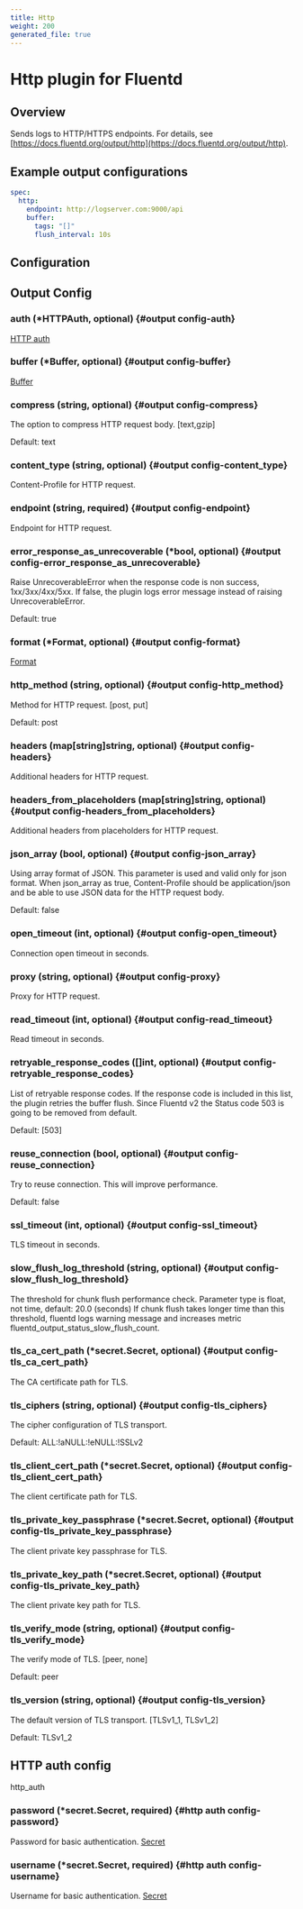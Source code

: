 ```yaml
---
title: Http
weight: 200
generated_file: true
---
```


# Http plugin for Fluentd
## Overview

Sends logs to HTTP/HTTPS endpoints. For details, see [https://docs.fluentd.org/output/http](https://docs.fluentd.org/output/http).

## Example output configurations

```yaml
spec:
  http:
    endpoint: http://logserver.com:9000/api
    buffer:
      tags: "[]"
      flush_interval: 10s
```


## Configuration
## Output Config

### auth (*HTTPAuth, optional) {#output config-auth}

[HTTP auth](#http-auth-config) 


### buffer (*Buffer, optional) {#output config-buffer}

[Buffer](../buffer/) 


### compress (string, optional) {#output config-compress}

The option to compress HTTP request body. [text,gzip]

Default: text

### content_type (string, optional) {#output config-content_type}

Content-Profile for HTTP request. 


### endpoint (string, required) {#output config-endpoint}

Endpoint for HTTP request. 


### error_response_as_unrecoverable (*bool, optional) {#output config-error_response_as_unrecoverable}

Raise UnrecoverableError when the response code is non success, 1xx/3xx/4xx/5xx. If false, the plugin logs error message instead of raising UnrecoverableError.

Default: true

### format (*Format, optional) {#output config-format}

[Format](../format/) 


### http_method (string, optional) {#output config-http_method}

Method for HTTP request. [post, put]

Default: post

### headers (map[string]string, optional) {#output config-headers}

Additional headers for HTTP request. 


### headers_from_placeholders (map[string]string, optional) {#output config-headers_from_placeholders}

Additional headers from placeholders for HTTP request. 


### json_array (bool, optional) {#output config-json_array}

Using array format of JSON. This parameter is used and valid only for json format. When json_array as true, Content-Profile should be application/json and be able to use JSON data for the HTTP request body.

Default: false

### open_timeout (int, optional) {#output config-open_timeout}

Connection open timeout in seconds. 


### proxy (string, optional) {#output config-proxy}

Proxy for HTTP request. 


### read_timeout (int, optional) {#output config-read_timeout}

Read timeout in seconds. 


### retryable_response_codes ([]int, optional) {#output config-retryable_response_codes}

List of retryable response codes. If the response code is included in this list, the plugin retries the buffer flush. Since Fluentd v2 the Status code 503 is going to be removed from default.

Default: [503]

### reuse_connection (bool, optional) {#output config-reuse_connection}

Try to reuse connection. This will improve performance.

Default: false

### ssl_timeout (int, optional) {#output config-ssl_timeout}

TLS timeout in seconds. 


### slow_flush_log_threshold (string, optional) {#output config-slow_flush_log_threshold}

The threshold for chunk flush performance check. Parameter type is float, not time, default: 20.0 (seconds) If chunk flush takes longer time than this threshold, fluentd logs warning message and increases metric fluentd_output_status_slow_flush_count. 


### tls_ca_cert_path (*secret.Secret, optional) {#output config-tls_ca_cert_path}

The CA certificate path for TLS. 


### tls_ciphers (string, optional) {#output config-tls_ciphers}

The cipher configuration of TLS transport.

Default: ALL:!aNULL:!eNULL:!SSLv2

### tls_client_cert_path (*secret.Secret, optional) {#output config-tls_client_cert_path}

The client certificate path for TLS. 


### tls_private_key_passphrase (*secret.Secret, optional) {#output config-tls_private_key_passphrase}

The client private key passphrase for TLS. 


### tls_private_key_path (*secret.Secret, optional) {#output config-tls_private_key_path}

The client private key path for TLS. 


### tls_verify_mode (string, optional) {#output config-tls_verify_mode}

The verify mode of TLS. [peer, none]

Default: peer

### tls_version (string, optional) {#output config-tls_version}

The default version of TLS transport. [TLSv1_1, TLSv1_2]

Default: TLSv1_2


## HTTP auth config

http_auth

### password (*secret.Secret, required) {#http auth config-password}

Password for basic authentication. [Secret](../secret/) 


### username (*secret.Secret, required) {#http auth config-username}

Username for basic authentication. [Secret](../secret/) 



